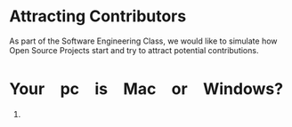 # Attracting Contributors 
As part of the Software Engineering Class, we would like to simulate how Open Source Projects start and try to attract potential contributions. 

# Your　pc　is　Mac　or　Windows? 
1.
